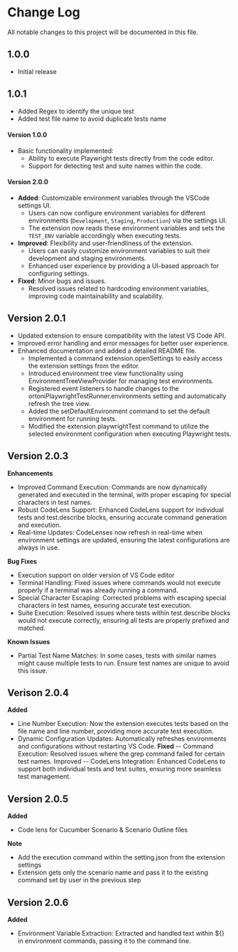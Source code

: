 # Change Log
All notable changes to this project will be documented in this file.

## 1.0.0
- Initial release

## 1.0.1
- Added Regex to identify the unique test
- Added test file name to avoid duplicate tests name

#### Version 1.0.0
- Basic functionality implemented:
  - Ability to execute Playwright tests directly from the code editor.
  - Support for detecting test and suite names within the code.
    
#### Version 2.0.0
- **Added**: Customizable environment variables through the VSCode settings UI.
  - Users can now configure environment variables for different environments (`Development`, `Staging`, `Production`) via the settings UI.
  - The extension now reads these environment variables and sets the `TEST_ENV` variable accordingly when executing tests.
- **Improved**: Flexibility and user-friendliness of the extension.
  - Users can easily customize environment variables to suit their development and staging environments.
  - Enhanced user experience by providing a UI-based approach for configuring settings.
- **Fixed**: Minor bugs and issues.
  - Resolved issues related to hardcoding environment variables, improving code maintainability and scalability.

## Version 2.0.1

- Updated extension to ensure compatibility with the latest VS Code API.
- Improved error handling and error messages for better user experience.
- Enhanced documentation and added a detailed README file.
    - Implemented a command extension.openSettings to easily access the extension settings from the editor.
    - Introduced environment tree view functionality using EnvironmentTreeViewProvider for managing test environments.
    - Registered event listeners to handle changes to the ortoniPlaywrightTestRunner.environments setting and automatically refresh the tree view.
    - Added the setDefaultEnvironment command to set the default environment for running tests.
    - Modified the extension.playwrightTest command to utilize the selected environment configuration when executing Playwright tests.

## Version 2.0.3

**Enhancements**
- Improved Command Execution: Commands are now dynamically generated and executed in the terminal, with proper escaping for special characters in test names.
- Robust CodeLens Support: Enhanced CodeLens support for individual tests and test.describe blocks, ensuring accurate command generation and execution.
- Real-time Updates: CodeLenses now refresh in real-time when environment settings are updated, ensuring the latest configurations are always in use.

**Bug Fixes**
- Execution support on older version of VS Code editor
- Terminal Handling: Fixed issues where commands would not execute properly if a terminal was already running a command.
- Special Character Escaping: Corrected problems with escaping special characters in test names, ensuring accurate test execution.
- Suite Execution: Resolved issues where tests within test.describe blocks would not execute correctly, ensuring all tests are properly prefixed and matched.

**Known Issues**
- Partial Test Name Matches: In some cases, tests with similar names might cause multiple tests to run. Ensure test names are unique to avoid this issue.

## Verison 2.0.4
**Added**
- Line Number Execution: Now the extension executes tests based on the file name and line number,    providing more accurate test execution.
- Dynamic Configuration Updates: Automatically refreshes environments and configurations without restarting VS Code.
**Fixed**
-- Command Execution: Resolved issues where the grep command failed for certain test names.
Improved
-- CodeLens Integration: Enhanced CodeLens to support both individual tests and test suites, ensuring more seamless test management.

## Version 2.0.5
**Added**
- Code lens for Cucumber Scenario & Scenario Outline files

**Note**
- Add the execution command within the setting.json from the extension settings
- Extension gets only the scenario name and pass it to the existing command set by user in the previous step

## Version 2.0.6
**Added**
- Environment Variable Extraction: Extracted and handled text within ${} in environment commands, passing it to the command line.